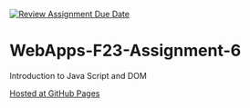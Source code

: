 [![Review Assignment Due Date](https://classroom.github.com/assets/deadline-readme-button-24ddc0f5d75046c5622901739e7c5dd533143b0c8e959d652212380cedb1ea36.svg)](https://classroom.github.com/a/b9NC0g7h)
# WebApps-F23-Assignment-6
Introduction to Java Script and DOM

<a href=" https://44-563-webapps-f23.github.io/44563-webapps-f23-assignment6-venkateswararo/">Hosted at GitHub Pages</a>

